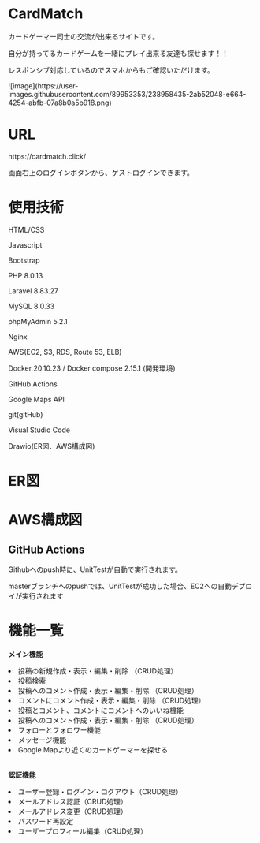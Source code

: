 <h1>CardMatch</h1>
<p>カードゲーマー同士の交流が出来るサイトです。</p>
<p>自分が持ってるカードゲームを一緒にプレイ出来る友達も探せます！！</p>
<p>レスポンシブ対応しているのでスマホからもご確認いただけます。</p> 
![image](https://user-images.githubusercontent.com/89953353/238958435-2ab52048-e664-4254-abfb-07a8b0a5b918.png)

<h1>URL</h1>
<p>https://cardmatch.click/<p>
<p>画面右上のログインボタンから、ゲストログインできます。<p>

<h1>使用技術</h1>
<p>HTML/CSS</p>
<p>Javascript</p>
<p>Bootstrap</p>
<p>PHP 8.0.13</p>
<p>Laravel 8.83.27</p>
<p>MySQL 8.0.33</p>
<p>phpMyAdmin 5.2.1</p>
<p>Nginx</p>
<p>AWS(EC2, S3, RDS, Route 53, ELB)</p>
<p>Docker 20.10.23 / Docker compose 2.15.1 (開発環境)</p>
<p>GitHub Actions</p>
<p>Google Maps API</p>
<p>git(gitHub)</p>
<p>Visual Studio Code</p>
<p>Drawio(ER図、AWS構成図)</p>

<h1>ER図</h1>

<h1>AWS構成図</h1>

<h2>GitHub Actions</h2>
<p>Githubへのpush時に、UnitTestが自動で実行されます。</p>
<p>masterブランチへのpushでは、UnitTestが成功した場合、EC2への自動デプロイが実行されます</p>

<h1>機能一覧</h1>
<p><b>メイン機能</b></p>
<li>投稿の新規作成・表示・編集・削除 （CRUD処理）</li>
<li>投稿検索</li>
<li>投稿へのコメント作成・表示・編集・削除 （CRUD処理）</li>
<li>コメントにコメント作成・表示・編集・削除 （CRUD処理）</li>
<li>投稿とコメント、コメントにコメントへのいいね機能</li>
<li>投稿へのコメント作成・表示・編集・削除 （CRUD処理）</li>
<li>フォローとフォロワー機能</li>
<li>メッセージ機能</li>
<li>Google Mapより近くのカードゲーマーを探せる</li>

<br>
<p><b>認証機能</b></p>
<li>ユーザー登録・ログイン・ログアウト（CRUD処理）</li>
<li>メールアドレス認証（CRUD処理）</li>
<li>メールアドレス変更（CRUD処理）</li>
<li>パスワード再設定</li>
<li>ユーザープロフィール編集（CRUD処理）</li>
